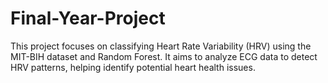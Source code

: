 # Final-Year-Project
This project focuses on classifying Heart Rate Variability (HRV) using the MIT-BIH dataset and Random Forest. It aims to analyze ECG data to detect HRV patterns, helping identify potential heart health issues.
